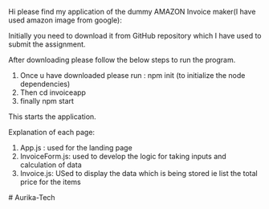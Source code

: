Hi please find my application of the dummy AMAZON Invoice maker(I have used amazon image from google):


Initially you need to download it from GitHub repository which I have used to submit the assignment.


After downloading please follow the below steps to run the program.

1) Once u have downloaded please run : npm init (to initialize the node dependencies)
2) Then cd invoiceapp
3) finally npm start 

This starts the application.

Explanation of each page:
1) App.js : used for the landing page
2) InvoiceForm.js: used to develop the logic for taking inputs and calculation of data
3) Invoice.js: USed to display the data which is being stored ie list the total price for the items
 
#   A u r i k a - T e c h 
 

 
 
